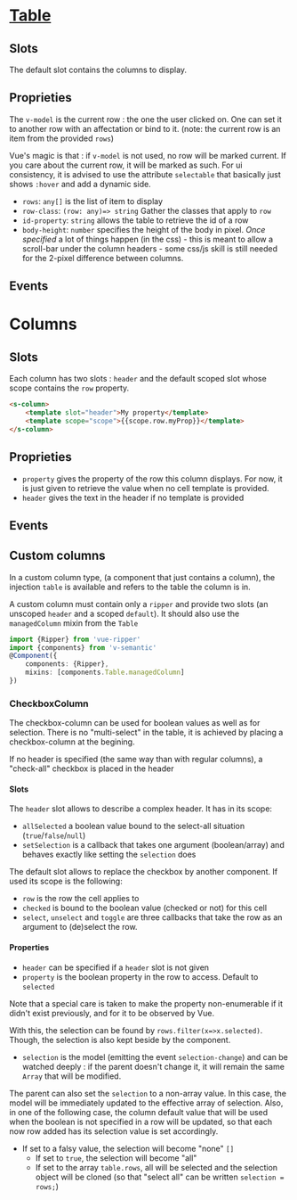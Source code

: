 # [Table](https://semantic-ui.com/collections/table.html)
## Slots
The default slot contains the columns to display.
## Proprieties
The `v-model` is the current row : the one the user clicked on. One can set it to another row with an affectation or bind to it. (note: the current row is an item from the provided `rows`)

Vue's magic is that : if `v-model` is not used, no row will be marked current. If you care about the current row, it will be marked as such. For ui consistency, it is advised to use the attribute `selectable` that basically just shows `:hover` and add a dynamic side.
- `rows`: `any[]` is the list of item to display
- `row-class`: `(row: any)=> string` Gather the classes that apply to `row`
- `id-property`: `string` allows the table to retrieve the id of a row
- `body-height`: `number` specifies the height of the body in pixel. *Once specified* a lot of things happen (in the css) - this is meant to allow a scroll-bar under the column headers - some css/js skill is still needed for the 2-pixel difference between columns.
## Events

# Columns
## Slots
 Each column has two slots : `header` and the default scoped slot whose scope contains the `row` property.
```html
<s-column>
	<template slot="header">My property</template>
	<template scope="scope">{{scope.row.myProp}}</template>
</s-column>
```

## Proprieties
- `property` gives the property of the row this column displays. For now, it is just given to retrieve the value when no cell template is provided.
- `header` gives the text in the header if no template is provided
## Events

## Custom columns
In a custom column type, (a component that just contains a column), the injection `table` is available and refers to the table the column is in.

A custom column must contain only a `ripper` and provide two slots (an unscoped `header` and a scoped `default`). It should also use the `managedColumn` mixin from the `Table`

```typescript
import {Ripper} from 'vue-ripper'
import {components} from 'v-semantic'
@Component({
	components: {Ripper},
	mixins: [components.Table.managedColumn]
})
```

### CheckboxColumn

The checkbox-column can be used for boolean values as well as for selection. There is no "multi-select" in the table, it is achieved by placing a checkbox-column at the begining.

If no header is specified (the same way than with regular columns), a "check-all" checkbox is placed in the header
#### Slots
The `header` slot allows to describe a complex header. It has in its scope:
- `allSelected` a boolean value bound to the select-all situation (`true`/`false`/`null`)
- `setSelection` is a callback that takes one argument (boolean/array) and behaves exactly like setting the `selection` does

The default slot allows to replace the checkbox by another component. If used its scope is the following:
- `row` is the row the cell applies to
- `checked` is bound to the boolean value (checked or not) for this cell
- `select`, `unselect` and `toggle` are three callbacks that take the row as an argument to (de)select the row.
#### Properties
- `header` can be specified if a `header` slot is not given
- `property` is the boolean property in the row to access. Default to `selected`

Note that a special care is taken to make the property non-enumerable if it didn't exist previously, and for it to be observed by Vue.

With this, the selection can be found by `rows.filter(x=>x.selected)`. Though, the selection is also kept beside by the component.

- `selection` is the model (emitting the event `selection-change`) and can be watched deeply : if the parent doesn't change it, it will remain the same `Array` that will be modified.

The parent can also set the `selection` to a non-array value. In this case, the model will be immediately updated to the effective array of selection. Also, in one of the following case, the column default value that will be used when the boolean is not specified in a row will be updated, so that each now row added has its selection value is set accordingly.
  - If set to a falsy value, the selection will become "none" `[]`
	- If set to `true`, the selection will become "all"
	- If set to the array `table.rows`, all will be selected and the selection object will be cloned (so that "select all" can be 	written `selection = rows;`)
	
